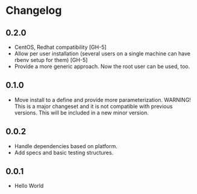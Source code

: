 # Changelog

## 0.2.0

- CentOS, Redhat compatibility [GH-5]
- Allow per user installation (several users on a single machine can have rbenv
  setup for them) [GH-5]
- Provide a more generic approach. Now the root user can be used, too.

## 0.1.0

- Move install to a define and provide more parameterization.
  WARNING! This is a major changeset and it is not compatible with previous
  versions. This will be included in a new minor version.

## 0.0.2

- Handle dependencies based on platform.
- Add specs and basic testing structures.

## 0.0.1

- Hello World

